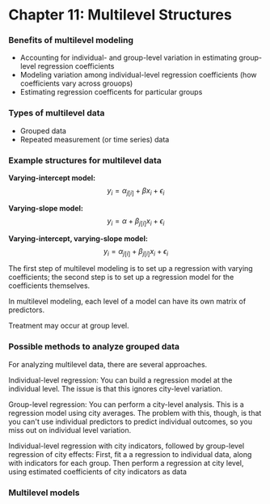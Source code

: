 # Chapter 11: Multilevel Structures

### Benefits of multilevel modeling

- Accounting for individual- and group-level variation in estimating group-level regression coefficients
- Modeling variation among individual-level regression coefficients (how coefficients vary across grouops)
- Estimating regression coefficents for particular groups

### Types of multilevel data

- Grouped data
- Repeated measurement (or time series) data


### Example structures for multilevel data

**Varying-intercept model:** $$y_i = \alpha_{j[i]} + \beta x_i + \epsilon_i$$

**Varying-slope model:** $$y_i = \alpha + \beta_{j[i]}x_i + \epsilon_i$$

**Varying-intercept, varying-slope model:** $$y_i = \alpha_{j[i]} + \beta_{j[i]} x_i + \epsilon_i$$



The first step of multilevel modeling is to set up a regression with varying coefficients; the second step is to set up a regression model for the coefficients themselves.

In multilevel modeling, each level of a model can have its own matrix of predictors. 

Treatment may occur at group level.

### Possible methods to analyze grouped data

For analyzing multilevel data, there are several approaches.

Individual-level regression: You can build a regression model at the individual level. The issue is that this ignores city-level variation.

Group-level regression: You can perform a city-level analysis. This is a regression model using city averages. The problem with this, though, is that you can't use individual predictors to predict individual outcomes, so you miss out on individual level variation.

Individual-level regression with city indicators, followed by group-level regression of city effects: First, fit a a regression to individual data, along with indicators for each group. Then perform a regression at city level, using estimated coefficients of city indicators as data

### Multilevel models







